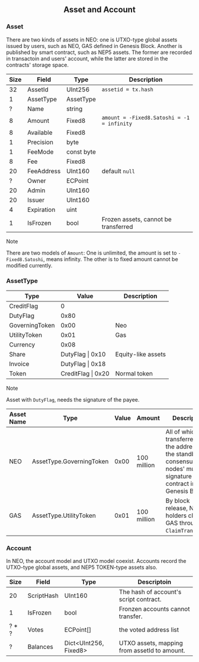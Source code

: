 <center><h2>Asset and Account</h2></center>

### **Asset**

There are two kinds of assets in NEO: one is UTXO-type global assets issued by users, such as NEO, GAS defined in Genesis Block. Another is published by smart contract, such as NEP5 assets. The former are recorded in transactoin and users' account, while the latter are stored in the contracts' storage space.

| Size | Field  | Type | Description |
|--|-------|------|------|
| 32  | AssetId | UInt256 | `assetid = tx.hash` |
| 1 | AssetType | AssetType | |
| ? | Name | string | |
| 8 | Amount  |Fixed8 |  `amount = -Fixed8.Satoshi = -1 = infinity`  |
| 8 | Available | Fixed8 |   |
| 1 | Precision | byte |   |
|1 | FeeMode | const byte |   |
| 8 | Fee  | Fixed8 |   |
| 20 | FeeAddress | UInt160 | default `null`   |
| ? | Owner  | ECPoint |   |
| 20 | Admin  | UInt160  |   |
| 20 | Issuer  | UInt160 |   |
| 4 | Expiration  | uint  |   |
| 1 | IsFrozen  | bool | Frozen assets, cannot be transferred  |

> [!NOTE]
> There are two models of `Amount`: One is unlimited, the amount is set to `-Fixed8.Satoshi`, means infinity. The other is to fixed amount cannot be modified currently.

### **AssetType**

| Type | Value | Description |
|-------|-----|----|
| CreditFlag | 0 |  |
| DutyFlag | 0x80 |  |
| GoverningToken | 0x00 | Neo |
| UtilityToken | 0x01 | Gas |
| Currency | 0x08 |  |
| Share | DutyFlag &#124; 0x10 | Equity-like assets |
| Invoice | DutyFlag &#124; 0x18 |  |
| Token | CreditFlag &#124; 0x20 | Normal token |

> [!NOTE]
>  Asset with `DutyFlag`, needs the signature of the payee. 

| Asset Name | Type | Value |  Amount | Description |
|-------|----|-----|-------|--------|
| NEO |  AssetType.GoverningToken | 0x00 | 100 million | All of which are transferred to the address of the standby consensus nodes' multi-signature contract in Genesis Block | 
| GAS | AssetType.UtilityToken | 0x01 | 100 million | By block release, NEO holders claim GAS through `ClaimTransacion`. |



### **Account**

In NEO, the account model and UTXO model coexist. Accounts record the UTXO-type global assets, and NEP5 TOKEN-type assets also.

| Size | Field  | Type | Descriptoin |
|--|-------|-----|------|
| 20  | ScriptHash  | UInt160 | The hash of account's script contract.  |
| 1 | IsFrozen  | bool |  Fronzen accounts cannot transfer.  |
| ? * ? | Votes  | ECPoint[] | the voted address list |
| ? | Balances  |Dict<UInt256, Fixed8> | UTXO assets, mapping from assetId to amount.  |

